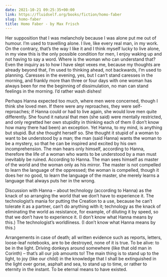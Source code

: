 ```yaml
---
date: 2021-10-21 09:25:35+00:00
link: https://fluidself.org/books/fiction/homo-faber
slug: homo-faber
title: Homo Faber - by Max Frisch
---
```


Her supposition that I was melancholy because I was alone put me out of humour. I’m used to travelling alone. I live, like every real man, in my work. On the contrary, that’s the way I like it and I think myself lucky to live alone, in my view this is the only possible condition for men, I enjoy waking up and not having to say a word. Where is the woman who can understand that? Even the inquiry as to how I have slept vexes me, because my thoughts are already beyond that, I’m used to thinking ahead, not backwards, I’m used to planning. Caresses in the evening, yes, but I can’t stand caresses in the morning, and frankly more than three or four days with one woman has always been for me the beginning of dissimulation, no man can stand feelings in the morning. I’d rather wash dishes!

Perhaps Hanna expected too much, where men were concerned, though I think she loved men. If there were any reproaches, they were self-reproaches; if Hanna could or had to live again, she would love men quite differently. She found it natural that men (she said) were mentally restricted, and only regretted her own stupidity in thinking each of them (I don’t know how many there had been) an exception. Yet Hanna, to my mind, is anything but stupid. But she thought herself so. She thought it stupid of a woman to want to be understood by a man; the man (said Hanna) wants the woman to be a mystery, so that he can be inspired and excited by his own incomprehension. The man hears only himself, according to Hanna, therefore the life of a woman who wants to be understood by a man must inevitably be ruined. According to Hanna. The man sees himself as master of the world and the woman only as his mirror. The master is not compelled to learn the language of the oppressed; the woman is compelled, though it does her no good, to learn the language of the master, she merely learns a language that always puts her in the wrong.

Discussion with Hanna – about technology (according to Hanna) as the knack of so arranging the world that we don’t have to experience it. The technologist’s mania for putting the Creation to a use, because he can’t tolerate it as a partner, can’t do anything with it; technology as the knack of eliminating the world as resistance, for example, of diluting it by speed, so that we don’t have to experience it. (I don’t know what Hanna means by this.) The technologist’s worldliness. (I don’t know what Hanna means by this.)

Arrangements in case of death; all written evidence such as reports, letters, loose-leaf notebooks, are to be destroyed, none of it is true. To be alive: to be in the light. Driving donkeys around somewhere (like that old man in Corinth) – that’s all our job amounts to! The main thing is to stand up to the light, to joy (like our child) in the knowledge that I shall be extinguished in the light over gorse, asphalt and sea, to stand up to time, or rather to eternity in the instant. To be eternal means to have existed.
